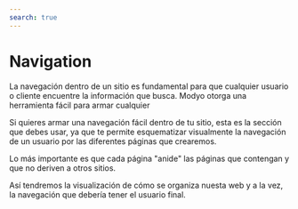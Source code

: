 ```yaml
---
search: true
---
```


# Navigation

La navegación dentro de un sitio es fundamental para que cualquier usuario o cliente encuentre la información que busca. Modyo otorga una herramienta fácil para armar cualquier

Si quieres armar una navegación fácil dentro de tu sitio, esta es la sección que debes usar, ya que te permite esquematizar visualmente la navegación de un usuario por las diferentes páginas que crearemos.

Lo más importante es que cada página "anide" las páginas que contengan y que no deriven a otros sitios.

Así tendremos la visualización de cómo se organiza nuesta web y a la vez, la navegación que debería tener el usuario final.
